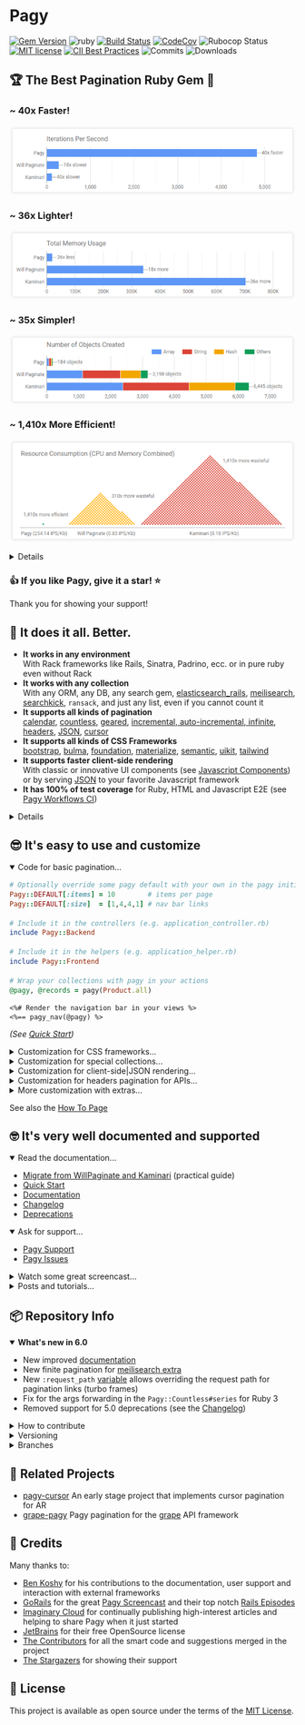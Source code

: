 # Pagy

[![Gem Version](https://img.shields.io/gem/v/pagy.svg?label=pagy&colorA=99004d&colorB=cc0066)](https://rubygems.org/gems/pagy)
![ruby](https://img.shields.io/badge/ruby-2.7+-ruby.svg?colorA=99004d&colorB=cc0066)
[![Build Status](https://img.shields.io/github/workflow/status/ddnexus/pagy/Pagy%20CI/master)](https://github.com/ddnexus/pagy/actions?query=branch:master)
[![CodeCov](https://img.shields.io/codecov/c/github/ddnexus/pagy.svg?colorA=1f7a1f&colorB=2aa22a)](https://codecov.io/gh/ddnexus/pagy)
![Rubocop Status](https://img.shields.io/badge/rubocop-passing-rubocop.svg?colorA=1f7a1f&colorB=2aa22a)
[![MIT license](https://img.shields.io/badge/license-MIT-mit.svg?colorA=1f7a1f&colorB=2aa22a)](http://opensource.org/licenses/MIT)
 [![CII Best Practices](https://bestpractices.coreinfrastructure.org/projects/4329/badge)](https://bestpractices.coreinfrastructure.org/projects/4329)
![Commits](https://img.shields.io/github/commit-activity/y/ddnexus/pagy.svg?label=commits&colorA=004d99&colorB=0073e6)
![Downloads](https://img.shields.io/gem/dt/pagy.svg?colorA=004d99&colorB=0073e6)

## 🏆 The Best Pagination Ruby Gem 🥇

### ~ 40x Faster!

[![IPS Chart](docs/assets/images/ips-chart.png)](https://ddnexus.github.io/pagination-comparison/gems.html#ips-benchmark)

### ~ 36x Lighter!

[![Memory Chart](docs/assets/images/memory-chart.png)](https://ddnexus.github.io/pagination-comparison/gems.html#memory-profile)

### ~ 35x Simpler!

[![Objects Chart](docs/assets/images/objects-chart.png)](https://ddnexus.github.io/pagination-comparison/gems.html#memory-profile)

### ~ 1,410x More Efficient!

[![Resource Consumption Chart](docs/assets/images/resource-consumption-chart.png)](https://ddnexus.github.io/pagination-comparison/gems.html#efficiency-ratio)

<details>

_Each dot in the visualization above represents the resources that Pagy consumes for one full rendering. The other gems consume hundreds of times as much for the same rendering._

_The [IPS/Kb ratio](http://ddnexus.github.io/pagination-comparison/gems.html#efficiency-ratio) is calculated out of speed (IPS) and Memory (Kb): it shows how well each gem uses each Kb of memory it allocates/consumes._

See the [Detailed Gems Comparison](http://ddnexus.github.io/pagination-comparison/gems.html) for full details.

</details>

### 👍 If you like Pagy, give it a star! ⭐  

Thank you for showing your support!

## 🤩 It does it all. Better.

- **It works in any environment**<br>With Rack frameworks like Rails, Sinatra, Padrino, ecc. or in pure ruby even without Rack
- **It works with any collection**<br>With any ORM, any DB, any search gem, [elasticsearch_rails](https://ddnexus.github.io/pagy/docs/extras/elasticsearch_rails), [meilisearch](https://ddnexus.github.io/pagy/docs/extras/meilisearch), [searchkick](https://ddnexus.github.io/pagy/docs/extras/searchkick), `ransack`, and just any list, even if you cannot count it
- **It supports all kinds of pagination**<br>[calendar](https://ddnexus.github.io/pagy/docs/extras/calendar), [countless](https://ddnexus.github.io/pagy/docs/extras/countless), [geared](https://ddnexus.github.io/pagy/docs/extras/gearbox), [incremental, auto-incremental, infinite](https://ddnexus.github.io/pagy/docs/extras/support), [headers](https://ddnexus.github.io/pagy/docs/extras/headers), [JSON](https://ddnexus.github.io/pagy/docs/extras/metadata), [cursor](https://github.com/Uysim/pagy-cursor)
- **It supports all kinds of CSS Frameworks**<br>[bootstrap](https://ddnexus.github.io/pagy/docs/extras/bootstrap), [bulma](https://ddnexus.github.io/pagy/docs/extras/bulma), [foundation](https://ddnexus.github.io/pagy/docs/extras/foundation), [materialize](https://ddnexus.github.io/pagy/docs/extras/materialize), [semantic](https://ddnexus.github.io/pagy/docs/extras/semantic), [uikit](https://ddnexus.github.io/pagy/docs/extras/uikit), [tailwind](https://ddnexus.github.io/pagy/docs/extras/tailwind)
- **It supports faster client-side rendering**<br>With classic or innovative UI components (see [Javascript Components](https://ddnexus.github.io/pagy/docs/api/javascript/)) or by serving [JSON](https://ddnexus.github.io/pagy/docs/extras/metadata) to your favorite Javascript framework
- **It has 100% of test coverage** for Ruby, HTML and Javascript E2E (see [Pagy Workflows CI](https://github.com/ddnexus/pagy/actions))

<details>

### Code Structure

- **Pagy has a very slim core code** very easy to understand and use.
- **It has a quite fat set of optional extras** that you can explicitly require for very efficient and modular customization _(see [extras](https://ddnexus.github.io/pagy/categories/extras/))_
- **It has no dependencies**: it produces its own HTML, URLs, i18n with its own specialized and fast code _(see [why...](https://ddnexus.github.io/pagy/#specialized-code-instead-of-generic-helpers))_
- **Its methods are accessible and overridable** right where you use them (no pesky monkey-patching needed)

### Unlike the other gems

- Pagy is very modular and does not load any unnecessary code in your app _(see [why...](https://ddnexus.github.io/pagy/quick-start#configure))_
- It doesn't impose limits on your code even with collections|scopes that already used `limit` and `offset` _(see [how...](https://ddnexus.github.io/pagy/docs/how-to/#paginate-pre-offset-and-pre-limited-collections))_
- It works with fast helpers OR easy to edit templates _(see [more...](https://ddnexus.github.io/pagy/docs/how-to/#use-templates))_
- It raises real `Pagy::OverflowError` exceptions that you can rescue from _(see [how...](https://ddnexus.github.io/pagy/docs/how-to/#handle-pagyoverflowerror-exceptions))_ or use the [overflow extra](https://ddnexus.github.io/pagy/docs/extras/overflow) for a few ready to use common behaviors
- It does not impose any difficult-to-override logic or output _(see [why...](https://ddnexus.github.io/pagy/#really-easy-to-customize))_

### Better Components

Besides the classic pagination offered by the `pagy_nav` helpers, you can also use a couple of more performant alternatives:

- [pagy_nav_js](https://ddnexus.github.io/pagy/docs/api/javascript): A faster and lighter classic looking UI, rendered on the client side with optional responsiveness:<br>![bootstrap_nav_js](docs/assets/images/bootstrap_nav_js-w.png)

- [pagy_combo_nav_js](https://ddnexus.github.io/pagy/docs/api/javascript: The fastest and lightest alternative UI _(48x faster, 48x lighter and 2,270x more efficient than Kaminari)_ that combines navigation and pagination info in a single compact element:<br>![bootstrap_combo_nav_js](docs/assets/images/bootstrap_combo_nav_js-w.png)

</details>

## 😎 It's easy to use and customize

<details open>

<summary>Code for basic pagination...</summary>

```rb
# Optionally override some pagy default with your own in the pagy initializer
Pagy::DEFAULT[:items] = 10        # items per page
Pagy::DEFAULT[:size]  = [1,4,4,1] # nav bar links

# Include it in the controllers (e.g. application_controller.rb)
include Pagy::Backend

# Include it in the helpers (e.g. application_helper.rb)
include Pagy::Frontend

# Wrap your collections with pagy in your actions
@pagy, @records = pagy(Product.all)
```

```erb
<%# Render the navigation bar in your views %>
<%== pagy_nav(@pagy) %>
```

_(See [Quick Start](https://ddnexus.github.io/pagy/quick-start))_

</details>

<details>

<summary>Customization for CSS frameworks...</summary>

```rb
# Require a CSS framework extra in the pagy initializer (e.g. bootstrap)
require 'pagy/extras/bootstrap'
```

```erb
<%# Use it in your views %>
<%== pagy_bootstrap_nav(@pagy) %>
```

_(See the [bootstrap extra](https://ddnexus.github.io/pagy/docs/extras/bootstrap))_

</details>

<details>

<summary>Customization for special collections...</summary>

```rb
# Require some special backend extra in the pagy initializer (e.g. elasticsearch_rails)
require 'pagy/extras/elasticsearch_rails'

# Extend your models (e.g. application_record.rb)
extend Pagy::ElasticsearchRails

# Use it in your actions
response         = Article.pagy_search(params[:q])
@pagy, @response = pagy_elasticsearch_rails(response)
```

_(See the [elasticsearch_rails extra](https://ddnexus.github.io/pagy/docs/extras/elasticsearch_rails))_

</details>

<details>

<summary>Customization for client-side|JSON rendering...</summary>

```ruby
# Require the metadata extra in the pagy initializer
require 'pagy/extras/metadata'

# Use it in your actions
pagy, records = pagy(Product.all)
render json: { data: records,
               pagy: pagy_metadata(pagy) }
```

_(See the [metadata extra](https://ddnexus.github.io/pagy/docs/extras/metadata))_

</details>

<details>

<summary>Customization for headers pagination for APIs...</summary>

```ruby
# Require the headers extra in the pagy initializer
require 'pagy/extras/headers'

# Use it in your actions
pagy, records = pagy(Product.all)
pagy_headers_merge(pagy)
render json: records
```

_(See the [headers extra](https://ddnexus.github.io/pagy/docs/extras/headers))_

</details>

<details>

<summary>More customization with extras...</summary><br>

Extras add special options and manage different components, behaviors, Frontend or Backend environments... usually by just requiring them (and optionally overriding some default).

### Backend Extras

- [arel](https://ddnexus.github.io/pagy/docs/extras/arel): Better performance of grouped ActiveRecord collections
- [array](https://ddnexus.github.io/pagy/docs/extras/array): Paginate arrays efficiently, avoiding expensive array-wrapping and without overriding
- [calendar](https://ddnexus.github.io/pagy/docs/extras/calendar): Add pagination filtering by calendar time unit (year, quarter, month, week, day)
- [countless](https://ddnexus.github.io/pagy/docs/extras/countless): Paginate without the need of any count, saving one query per rendering
- [elasticsearch_rails](https://ddnexus.github.io/pagy/docs/extras/elasticsearch_rails): Paginate `ElasticsearchRails` response objects
- [headers](https://ddnexus.github.io/pagy/docs/extras/headers): Add RFC-8288 compliant http response headers (and other helpers) useful for API pagination
- [meilisearch](https://ddnexus.github.io/pagy/docs/extras/meilisearch): Paginate `Meilisearch` results
- [metadata](https://ddnexus.github.io/pagy/docs/extras/metadata): Provides the pagination metadata to Javascript frameworks like Vue.js, react.js, etc.
- [searchkick](https://ddnexus.github.io/pagy/docs/extras/searchkick): Paginate `Searchkick::Results` objects

### Frontend Extras

- [bootstrap](https://ddnexus.github.io/pagy/docs/extras/bootstrap): Add nav, nav_js and combo_nav_js helpers for the Bootstrap [pagination component](https://getbootstrap.com/docs/4.1/components/pagination)
- [bulma](https://ddnexus.github.io/pagy/docs/extras/bulma): Add nav, nav_js and combo_nav_js helpers for the Bulma CSS [pagination component](https://bulma.io/documentation/components/pagination)
- [foundation](https://ddnexus.github.io/pagy/docs/extras/foundation): Add nav, nav_js and combo_nav_js helpers for the Foundation [pagination component](https://foundation.zurb.com/sites/docs/pagination.html)
- [materialize](https://ddnexus.github.io/pagy/docs/extras/materialize): Add nav, nav_js and combo_nav_js helpers for the Materialize CSS [pagination component](https://materializecss.com/pagination.html)
- [navs](https://ddnexus.github.io/pagy/docs/extras/navs): Add nav_js and combo_nav_js unstyled helpers
- [semantic](https://ddnexus.github.io/pagy/docs/extras/semantic): Add nav, nav_js and combo_nav_js helpers for the Semantic UI CSS [pagination component](https://semantic-ui.com/collections/menu.html)
- [tailwind](https://ddnexus.github.io/pagy/docs/extras/tailwind): Snippet for extra styles for [Tailwind CSS](https://tailwindcss.com)
- [uikit](https://ddnexus.github.io/pagy/docs/extras/uikit): Add nav, nav_js and combo_nav_js helpers for the UIkit [pagination component](https://getuikit.com/docs/pagination)

### Extra Features and Tools

- [Pagy::Console](https://ddnexus.github.io/pagy/docs/api/console/): Try any pagy feature or helper right in the irb/rails console even without any app or config
- [gearbox](https://ddnexus.github.io/pagy/docs/extras/gearbox/): Automatically change the number of items per page depending on the page number
- [i18n](https://ddnexus.github.io/pagy/docs/extras/i18n): Use the `I18n` gem instead of the pagy-i18n implementation
- [items](https://ddnexus.github.io/pagy/docs/extras/items): Allow the client to request a custom number of items per page with an optional selector UI
- [overflow](https://ddnexus.github.io/pagy/docs/extras/overflow): Allow for easy handling of overflowing pages
- [standalone](https://ddnexus.github.io/pagy/docs/extras/standalone): Use pagy without any request object, nor Rack environment/gem, nor any defined `params` method
- [support](https://ddnexus.github.io/pagy/docs/extras/support): Extra support for features like: incremental, auto-incremental and infinite pagination
- [trim](https://ddnexus.github.io/pagy/docs/extras/trim): Remove the `page=1` param from the first page link

</details>

See also the [How To Page](https://ddnexus.github.io/pagy/docs/how-to)

## 🤓 It's very well documented and supported

<details open>

<summary>Read the documentation...</summary>

- [Migrate from WillPaginate and Kaminari](https://ddnexus.github.io/pagy/docs/migration-guide) (practical guide)
- [Quick Start](https://ddnexus.github.io/pagy/quick-start)
- [Documentation](https://ddnexus.github.io/pagy)
- [Changelog](https://ddnexus.github.io/pagy/changelog)
- [Deprecations](https://ddnexus.github.io/pagy/changelog#deprecations)

</details>

<details open>

<summary>Ask for support...</summary>

- [Pagy Support](https://github.com/ddnexus/pagy/discussions/categories/q-a)
- [Pagy Issues](https://github.com/ddnexus/pagy/issues)

</details>

<details>

<summary>Watch some great screencast...</summary>

### GoRails Screencast

[![GoRails Screencast](docs/assets/images/gorails-thumbnail-w360.png)](https://gorails.com/episodes/pagination-with-pagy-gem?autoplay=1)

**Notice**: the `pagy_nav_bootstrap` helper used in the screencast has been renamed as `pagy_bootstrap_nav` since version 2.0

### Mike Rogers Screencast

[![How To Paginate A Collection Using Pagy](docs/assets/images/mike-rogers-w360.jpg)](https://youtu.be/aILtxj_LVuA)

### SupeRails Screencast

[![Ruby on Rails #19 gem Pagy - Ultimate Guide](docs/assets/images/superails-w360.jpg)](https://youtu.be/1tsWL4EjhMo)

### Raul Palacio Screencast (Spanish)

[![Raul Palacio Screncast](docs/assets/images/raul-palacio-w360.jpg)](https://youtu.be/_j3gtKf5rRs)

</details>

<details>

<summary> Posts and tutorials...</summary>

- [Migrate from WillPaginate and Kaminari](https://ddnexus.github.io/pagy/docs/migration-guide) (practical guide)
- [Detailed Gems Comparison](https://ddnexus.github.io/pagination-comparison/gems.html) (charts and analysis)
- [Benchmarks and Memory Profiles Source](http://github.com/ddnexus/pagination-comparison) (Rails app repository)
- [Faster Pagination with Pagy](https://viblo.asia/p/faster-pagination-with-pagy-Eb85ok9W52G) introductory tutorial by Sirajus Salekin
- [Pagy with Templates Minipost](https://www.aloucaslabs.com/miniposts/how-to-install-pagy-gem-with-a-custom-pagination-template-on-a-ruby-on-rails-application) by aloucas
- [Pagination with Pagy](https://www.imaginarycloud.com/blog/paginating-ruby-on-rails-apps-with-pagy) by Tiago Franco
- [Quick guide for Pagy with Sinatra and Sequel](https://medium.com/@vfreefly/how-to-use-pagy-with-sequel-and-sinatra-157dfec1c417) by Victor Afanasev
- [Integrating Pagy with Hanami](http://katafrakt.me/2018/06/01/integrating-pagy-with-hanami/) by Paweł Świątkowski
- [Stateful Tabs with Pagy](https://www.imaginarycloud.com/blog/how-to-paginate-ruby-on-rails-apps-with-pagy) by Chris Seelus
- [Endless Scroll / Infinite Loading with Turbo Streams & Stimulus](https://www.stefanwienert.de/blog/2021/04/17/endless-scroll-with-turbo-streams/) by Stefan Wienert
- [Pagination with Hotwire](https://www.beflagrant.com/blog/pagination-with-hotwire) by Jonathan Greenberg
- [Pagination and infinite scrolling with Rails and the Hotwire stack](https://www.colby.so/posts/pagination-and-infinite-scrolling-with-hotwire) by David Colby
- [Pagination for Beginners: What is it? Why bother?](https://benkoshy.github.io/2021/11/03/pagination-basics.html) by Ben Koshy.
- [Handling Pagination When POSTing Complex Search Forms](https://benkoshy.github.io/2019/10/09/paginating-search-results-with-a-post-request.html) by Ben Koshy.
- [How to Override pagy methods only in specific circumstances](https://benkoshy.github.io/2020/02/01/overriding-pagy-methods.html) by Ben Koshy.
- [How to make your pagination links sticky + bounce at the bottom of your page](https://benkoshy.github.io/2020/09/15/sticky-menu.html) by Ben Koshy.
- [日本語の投稿](https://qiita.com/search?q=pagy)
- [한국어 튜토리얼](https://kbs4674.tistory.com/72)

</details>

## 📦 Repository Info

<details open>

<summary><b>What's new in 6.0</b></summary>

- New improved [documentation](https://ddnexus.github.io/pagy)
- New finite pagination for [meilisearch extra](https://ddnexus.github.io/pagy/docs/extras/meilisearch)
- New `:request_path` [variable](https://ddnexus.github.io/pagy/docs/api/pagy/#other-variables) allows overriding the request path for pagination links (turbo frames)
- Fix for the args forwarding in the `Pagy::Countless#series` for Ruby 3
- Removed support for 5.0 deprecations (see the [Changelog](https://ddnexus.github.io/pagy/changelog))

</details>

<details>

<summary>How to contribute</summary>

- Pull Requests are welcome!
- For simple contribution you can quickly check your changes with the [Pagy::Console](https://ddnexus.github.io/pagy/docs/api/console/) or with the single file [pagy_standalone_app.ru](https://github.com/ddnexus/pagy/blob/master/apps/pagy_standalone_app.ru).
- If you Create A Pull Request, please ensure that the "All checks have passed" indicator gets green light on the Pull Request page (if it's not enabled, a maintainer will enable it for you).

</details>

<details>

<summary>Versioning</summary>

- Pagy follows the [Semantic Versioning 2.0.0](https://semver.org/). Please, check the [Changelog](https://ddnexus.github.io/pagy/changelog) for breaking changes introduced by mayor versions. Using [pessimistic version constraint](https://guides.rubygems.org/patterns/#pessimistic-version-constraint) in your Gemfile will ensure smooth upgrades.

</details>

<details>

<summary>Branches</summary>

- The `master` branch is the latest rubygem-published release. It also contains docs and comment changes that don't affect the published code. It is never force-pushed.
- The `dev` branch is the development branch with the new code that will be merged in the next release. It could be force-pushed.
- Expect any other branch to be experimental, force-pushed, rebased and/or deleted even without merging.

</details>

## 💞 Related Projects

- [pagy-cursor](https://github.com/Uysim/pagy-cursor) An early stage project that implements cursor pagination for AR
- [grape-pagy](https://github.com/bsm/grape-pagy) Pagy pagination for the [grape](https://github.com/ruby-grape/grape) API framework

## 👏 Credits

Many thanks to:

- [Ben Koshy](https://github.com/benkoshy) for his contributions to the documentation, user support and interaction with external frameworks
- [GoRails](https://gorails.com) for the great [Pagy Screencast](https://gorails.com/episodes/pagination-with-pagy-gem?autoplay=1) and their top notch [Rails Episodes](https://gorails.com/episodes)
- [Imaginary Cloud](https://www.imaginarycloud.com) for continually publishing high-interest articles and helping to share Pagy when it just started
- [JetBrains](http://www.jetbrains.com?from=https%3A%2F%2Fgithub.com%2Fddnexus%2Fpagy) for their free OpenSource license
- [The Contributors](https://github.com/ddnexus/pagy/graphs/contributors) for all the smart code and suggestions merged in the project
- [The Stargazers](https://github.com/ddnexus/pagy/stargazers) for showing their support

## 📃 License

This project is available as open source under the terms of the [MIT License](https://opensource.org/licenses/MIT).
